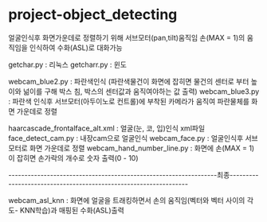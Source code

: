 # project-object_detecting
얼굴인식후 화면가운데로 정렬하기 위해 서브모터(pan,tilt)움직임
손(MAX = 1)의 움직임을 인식하여 수화(ASL)로 대화가능

getchar.py : 리눅스
getcharr.py : 윈도

webcam_blue2.py : 파란색인식 (파란색물건이 화면에 잡히면 물건의 센터로 부터 높이와 넒이를 구해 박스 침, 박스의 센터값과 움직여야하는 값 출력)
webcam_blue3.py : 파란색 인식후 서브모터(아두이노로 컨트롤)에 부착된 카메라가 움직여 파란물체를 화면 가운데로 정렬

haarcascade_frontalface_alt.xml : 얼굴(눈, 코, 입)인식 xml파일
face_detect_cam.py : 내장cam으로 얼굴인식
webcam_face.py : 얼굴인식후 서브모터로 화면 가운데로 정렬
webcam_hand_number_line.py : 화면에 손(MAX = 1)이 잡히면 손가락의 개수로 숫자 출력(0 - 10) 

-----------------------------------------------------------------최종-----------------------------------------------------------------

webcam_asl_knn : 화면에 얼굴을 트래킹하면서 손의 움직임(벡터와 벡터 사이의 각도- KNN학습)과 매핑된 수화(ASL)출력



